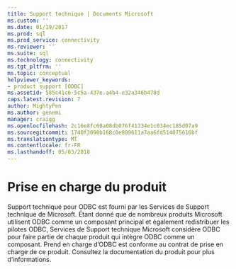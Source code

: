 ```yaml
---
title: Support technique | Documents Microsoft
ms.custom: ''
ms.date: 01/19/2017
ms.prod: sql
ms.prod_service: connectivity
ms.reviewer: ''
ms.suite: sql
ms.technology: connectivity
ms.tgt_pltfrm: ''
ms.topic: conceptual
helpviewer_keywords:
- product support [ODBC]
ms.assetid: 585c41c6-5c5a-437e-a4b4-e32a346b478d
caps.latest.revision: 7
author: MightyPen
ms.author: genemi
manager: craigg
ms.openlocfilehash: 2c16e8fc60a08db076f41334e1c034ec185d07a9
ms.sourcegitcommit: 1740f3090b168c0e809611a7aa6fd514075616bf
ms.translationtype: MT
ms.contentlocale: fr-FR
ms.lasthandoff: 05/03/2018
---
```

# <a name="product-support"></a>Prise en charge du produit
Support technique pour ODBC est fourni par les Services de Support technique de Microsoft. Étant donné que de nombreux produits Microsoft utilisent ODBC comme un composant principal et également redistribuer les pilotes ODBC, Services de Support technique Microsoft considère ODBC pour faire partie de chaque produit qui intègre ODBC comme un composant. Prend en charge d’ODBC est conforme au contrat de prise en charge de ce produit. Consultez la documentation du produit pour plus d’informations.

